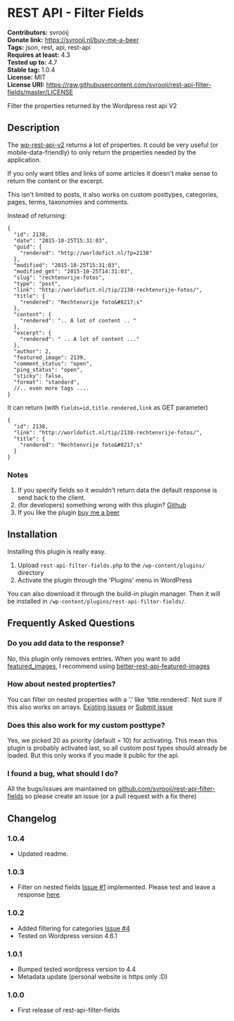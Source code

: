 # REST API - Filter Fields #
**Contributors:** svrooij  
**Donate link:** https://svrooij.nl/buy-me-a-beer  
**Tags:** json, rest, api, rest-api  
**Requires at least:** 4.3  
**Tested up to:** 4.7  
**Stable tag:** 1.0.4  
**License:** MIT  
**License URI:** https://raw.githubusercontent.com/svrooij/rest-api-filter-fields/master/LICENSE  

Filter the properties returned by the Wordpress rest api V2

## Description ##

The [wp-rest-api-v2](https://wordpress.org/plugins/rest-api/) returns a lot of properties.
It could be very useful (or mobile-data-friendly) to only return the properties needed by the application.

If you only want titles and links of some articles it doesn't make sense to return the content or the excerpt.

This isn't limited to posts, it also works on custom posttypes, categories, pages, terms, taxonomies and comments.

Instead of returning:

    {
      "id": 2138,
      "date": "2015-10-25T15:31:03",
      "guid": {
        "rendered": "http://worldofict.nl/?p=2138"
      },
      "modified": "2015-10-25T15:31:03",
      "modified_gmt": "2015-10-25T14:31:03",
      "slug": "rechtenvrije-fotos",
      "type": "post",
      "link": "http://worldofict.nl/tip/2138-rechtenvrije-fotos/",
      "title": {
        "rendered": "Rechtenvrije foto&#8217;s"
      },
      "content": {
        "rendered": ".. A lot of content .. "
      },
      "excerpt": {
        "rendered": " .. A lot of content ..."
      },
      "author": 2,
      "featured_image": 2139,
      "comment_status": "open",
      "ping_status": "open",
      "sticky": false,
      "format": "standard",
      //.. even more tags ....
    }

It can return (with ``fields=id,title.rendered,link`` as GET parameter)

    {
      "id": 2138,
      "link": "http://worldofict.nl/tip/2138-rechtenvrije-fotos/",
      "title": {
        "rendered": "Rechtenvrije foto&#8217;s"
      }
    }

### Notes ###

1. If you specify fields so it wouldn't return data the default response is send back to the client.
2. (for developers) something wrong with this plugin? [Github](https://github.com/svrooij/rest-api-filter-fields/)
3. If you like the plugin [buy me a beer](https://svrooij.nl/buy-me-a-beer/)

## Installation ##

Installing this plugin is really easy.

1. Upload `rest-api-filter-fields.php` to the `/wp-content/plugins/` directory
2. Activate the plugin through the 'Plugins' menu in WordPress

You can also download it through the build-in plugin manager.
Then it will be installed in `/wp-content/plugins/rest-api-filter-fields/`.

## Frequently Asked Questions ##

### Do you add data to the response? ###

No, this plugin only removes entries.
When you want to add [featured_images](https://github.com/svrooij/rest-api-filter-fields/issues/5), I recommend using [better-rest-api-featured-images](https://wordpress.org/plugins/better-rest-api-featured-images/)

### How about nested propterties? ###

You can filter on nested properties with a '.' like 'title.rendered'. Not sure if this also works on arrays. [Existing issues](https://github.com/svrooij/rest-api-filter-fields/issues) or [Submit issue](https://github.com/svrooij/rest-api-filter-fields/issues/new)

### Does this also work for my custom posttype? ###

Yes, we picked 20 as priority (default = 10) for activating.
This mean this plugin is probably activated last, so all custom post types should already be loaded.
But this only works if you made it public for the api.

### I found a bug, what should I do? ###

All the bugs/issues are maintained on [github.com/svrooij/rest-api-filter-fields](https://github.com/svrooij/rest-api-filter-fields/issues)
so please create an issue (or a pull request with a fix there)

## Changelog ##

### 1.0.4 ###
* Updated readme.

### 1.0.3 ###
* Filter on nested fields [Issue #1](https://github.com/svrooij/rest-api-filter-fields/issues/1) implemented. Please test and leave a response [here](https://github.com/svrooij/rest-api-filter-fields/issues/1).

### 1.0.2 ###
* Added filtering for categories [Issue #4](https://github.com/svrooij/rest-api-filter-fields/issues/4)
* Tested on Wordpress version 4.6.1

### 1.0.1 ###
* Bumped tested wordpress version to 4.4
* Metadata update (personal website is https only :D)

### 1.0.0 ###
* First release of rest-api-filter-fields
